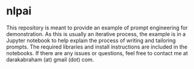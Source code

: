 # nlpai
This repository is meant to provide an example of prompt engineering for demonstration.
As this is usually an iterative process, the example is in a Jupyter notebook to help explain the process of writing and tailoring prompts. The required libraries and install instructions are included in the notebooks.
If there are any issues or questions, feel free to contact me at darakabraham (at) gmail (dot) com.
